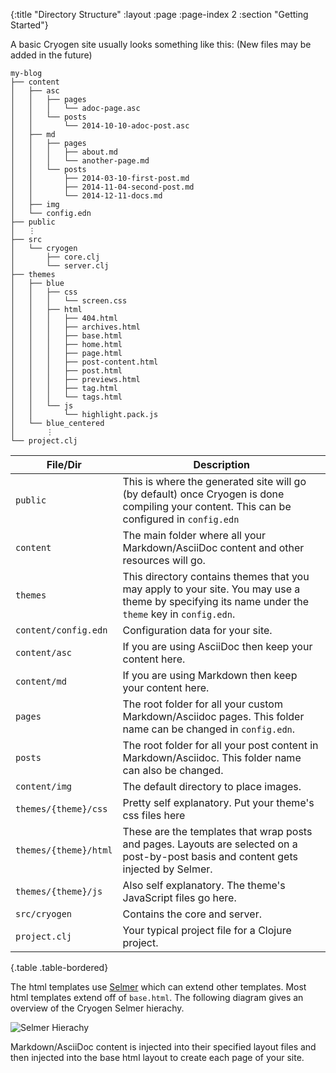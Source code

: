 {:title "Directory Structure"
 :layout :page
 :page-index 2
 :section "Getting Started"}
 
A basic Cryogen site usually looks something like this:
(New files may be added in the future)

```
my-blog
├── content
│   ├── asc
│   │   ├── pages
│   │   │   └── adoc-page.asc
│   │   └── posts
│   │       └── 2014-10-10-adoc-post.asc
│   ├── md
│   │   ├── pages
│   │   │   ├── about.md
│   │   │   └── another-page.md
│   │   └── posts
│   │       ├── 2014-03-10-first-post.md
│   │       ├── 2014-11-04-second-post.md
│   │       └── 2014-12-11-docs.md
│   ├── img
│   └── config.edn
├── public
│   ⋮
├── src
│   └── cryogen
│       ├── core.clj
│       └── server.clj
├── themes
│   ├── blue
│   │   ├── css
│   │   │   └── screen.css
│   │   ├── html
│   │   │   ├── 404.html
│   │   │   ├── archives.html
│   │   │   ├── base.html
│   │   │   ├── home.html
│   │   │   ├── page.html
│   │   │   ├── post-content.html
│   │   │   ├── post.html
│   │   │   ├── previews.html
│   │   │   ├── tag.html
│   │   │   └── tags.html
│   │   └── js
│   │       └── highlight.pack.js
│   └── blue_centered
│       ⋮
└── project.clj
```

| File/Dir              | Description                                                                                                                                       |
|-----------------------|---------------------------------------------------------------------------------------------------------------------------------------------------|
| `public`              | This is where the generated site will go (by default) once Cryogen is done compiling your content. This can be configured in `config.edn`         |
| `content`             | The main folder where all your Markdown/AsciiDoc content and other resources will go.                                                             |
| `themes`              | This directory contains themes that you may apply to your site. You may use a theme by specifying its name under the `theme` key in `config.edn`. |
| `content/config.edn`  | Configuration data for your site.                                                                                                                 |
| `content/asc`         | If you are using AsciiDoc then keep your content here.                                                                                            |
| `content/md`          | If you are using Markdown then keep your content here.                                                                                            |
| `pages`               | The root folder for all your custom Markdown/Asciidoc pages. This folder name can be changed in `config.edn`.                                     |
| `posts`               | The root folder for all your post content in Markdown/Asciidoc. This folder name can also be changed.                                             |
| `content/img`         | The default directory to place images.                                                                                                            |
| `themes/{theme}/css`  | Pretty self explanatory. Put your theme's css files here                                                                                          |
| `themes/{theme}/html` | These are the templates that wrap posts and pages. Layouts are selected on a post-by-post basis and content gets injected by Selmer.              |
| `themes/{theme}/js`   | Also self explanatory. The theme's JavaScript files go here.                                                                                      |
| `src/cryogen`         | Contains the core and server.                                                                                                                     |
| `project.clj`         | Your typical project file for a Clojure project.                                                                                                  |
{.table .table-bordered}


The html templates use [Selmer](https://github.com/yogthos/Selmer) which can extend other templates. Most html templates extend off of `base.html`. The following diagram gives an overview of the Cryogen Selmer hierachy.

![Selmer Hierachy](/img/selmer-hierachy.png)

Markdown/AsciiDoc content is injected into their specified layout files and then injected into the base html layout to create each page of your site.  
